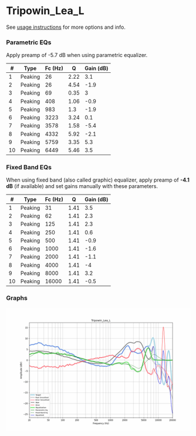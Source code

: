 # Tripowin_Lea_L
See [usage instructions](https://github.com/jaakkopasanen/AutoEq#usage) for more options and info.

### Parametric EQs
Apply preamp of -5.7 dB when using parametric equalizer.

|   # | Type    |   Fc (Hz) |    Q |   Gain (dB) |
|-----|---------|-----------|------|-------------|
|   1 | Peaking |        26 | 2.22 |         3.1 |
|   2 | Peaking |        26 | 4.54 |        -1.9 |
|   3 | Peaking |        69 | 0.35 |         3   |
|   4 | Peaking |       408 | 1.06 |        -0.9 |
|   5 | Peaking |       983 | 1.3  |        -1.9 |
|   6 | Peaking |      3223 | 3.24 |         0.1 |
|   7 | Peaking |      3578 | 1.58 |        -5.4 |
|   8 | Peaking |      4332 | 5.92 |        -2.1 |
|   9 | Peaking |      5759 | 3.35 |         5.3 |
|  10 | Peaking |      6449 | 5.46 |         3.5 |

### Fixed Band EQs
When using fixed band (also called graphic) equalizer, apply preamp of **-4.1 dB** (if available) and set gains manually with these parameters.

|   # | Type    |   Fc (Hz) |    Q |   Gain (dB) |
|-----|---------|-----------|------|-------------|
|   1 | Peaking |        31 | 1.41 |         3.5 |
|   2 | Peaking |        62 | 1.41 |         2.3 |
|   3 | Peaking |       125 | 1.41 |         2.3 |
|   4 | Peaking |       250 | 1.41 |         0.6 |
|   5 | Peaking |       500 | 1.41 |        -0.9 |
|   6 | Peaking |      1000 | 1.41 |        -1.6 |
|   7 | Peaking |      2000 | 1.41 |        -1.1 |
|   8 | Peaking |      4000 | 1.41 |        -4   |
|   9 | Peaking |      8000 | 1.41 |         3.2 |
|  10 | Peaking |     16000 | 1.41 |        -0.5 |

### Graphs
![](./Tripowin_Lea_L.png)
